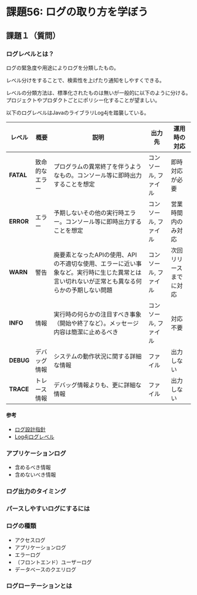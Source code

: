 # 課題56: ログの取り方を学ぼう

## 課題１（質問）

### ログレベルとは？

ログの緊急度や用途によりログを分類したもの。

レベル分けをすることで、検索性を上げたり通知をしやすくできる。

レベルの分類方法は、標準化されたものは無いが一般的に以下のように分ける。
プロジェクトやプロダクトごとにポリシー化することが望ましい。

以下のログレベルはJavaのライブラリLog4jを踏襲している。

| レベル    | 概要           | 説明                                                                                                                                       | 出力先               | 運用時の対応           |
|-----------|----------------|--------------------------------------------------------------------------------------------------------------------------------------------|----------------------|------------------------|
| **FATAL** | 致命的なエラー | プログラムの異常終了を伴うようなもの。コンソール等に即時出力することを想定                                                                 | コンソール, ファイル | 即時対応が必要         |
| **ERROR** | エラー         | 予期しないその他の実行時エラー。コンソール等に即時出力することを想定                                                                       | コンソール, ファイル | 営業時間内のみ対応     |
| **WARN**  | 警告           | 廃要素となったAPIの使用、APIの不適切な使用、エラーに近い事象など。実行時に生じた異常とは言い切れないが正常とも異なる何らかの予期しない問題 | コンソール, ファイル | 次回リリースまでに対応 |
| **INFO**  | 情報           | 実行時の何らかの注目すべき事象（開始や終了など）。メッセージ内容は簡潔に止めるべき                                                         | コンソール, ファイル | 対応不要                |
| **DEBUG** | デバッグ情報   | システムの動作状況に関する詳細な情報                                                                                                       | ファイル             | 出力しない             |
| **TRACE** | トレース情報   | デバッグ情報よりも、更に詳細な情報                                                                                                         | ファイル             | 出力しない             |

#### 参考
- [ログ設計指針](https://qiita.com/nanasess/items/350e59b29cceb2f122b3)
- [Log4jログレベル](https://ja.wikipedia.org/wiki/Log4j#.E3.83.AD.E3.82.B0.E3.83.AC.E3.83.99.E3.83.AB)


### アプリケーションログ

- 含めるべき情報
- 含めないべき情報

### ログ出力のタイミング

### パースしやすいログにするには


### ログの種類

- アクセスログ
- アプリケーションログ
- エラーログ
- （フロントエンド）ユーザーログ
- データベースのクエリログ

### ログローテーションとは
